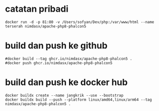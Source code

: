 # catatan pribadi
````
docker run -d -p 81:80 -v /Users/sofyan/Dev/php:/var/www/html --name terserah nimdasx/apache-php8-phalcon5
````
# build dan push ke github
````
#docker build --tag ghcr.io/nimdasx/apache-php8-phalcon5 .
#docker push ghcr.io/nimdasx/apache-php8-phalcon5
````
# build dan push ke docker hub
````
docker buildx create --name jangkrik --use --bootstrap
docker buildx build --push --platform linux/amd64,linux/arm64 --tag nimdasx/apache-php8-phalcon5 .
````